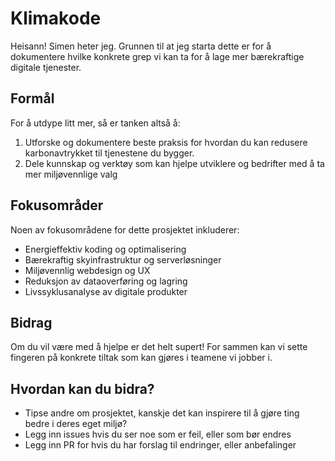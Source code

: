 # Klimakode

Heisann! Simen heter jeg. Grunnen til at jeg starta dette er for å dokumentere hvilke konkrete grep vi kan ta for å lage mer bærekraftige digitale tjenester.

## Formål

For å utdype litt mer, så er tanken altså å:

1. Utforske og dokumentere beste praksis for hvordan du kan redusere karbonavtrykket til tjenestene du bygger.
2. Dele kunnskap og verktøy som kan hjelpe utviklere og bedrifter med å ta mer miljøvennlige valg

## Fokusområder

Noen av fokusområdene for dette prosjektet inkluderer:

- Energieffektiv koding og optimalisering
- Bærekraftig skyinfrastruktur og serverløsninger
- Miljøvennlig webdesign og UX
- Reduksjon av dataoverføring og lagring
- Livssyklusanalyse av digitale produkter

## Bidrag

Om du vil være med å hjelpe er det helt supert! For sammen kan vi sette fingeren på konkrete tiltak som kan gjøres i teamene vi jobber i.

## Hvordan kan du bidra?

- Tipse andre om prosjektet, kanskje det kan inspirere til å gjøre ting bedre i deres eget miljø?
- Legg inn issues hvis du ser noe som er feil, eller som bør endres
- Legg inn PR for hvis du har forslag til endringer, eller anbefalinger
